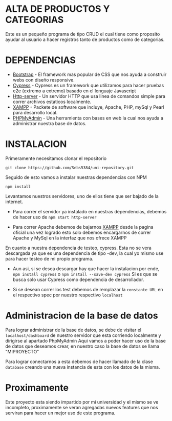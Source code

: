 # ALTA DE PRODUCTOS Y CATEGORIAS

Este es un pequeño programa de tipo CRUD el cual tiene como proposito ayudar al usuario a hacer registros tanto de productos como de categorias.



# DEPENDENCIAS

- [Bootstrap](https://getbootstrap.com/) - El framework mas popular de CSS que nos ayuda a construir webs con diseño responsive.
- [Cypress](https://www.cypress.io/) - Cypress es un framework que utilizamos para hacer pruebas e2e (extremo a extremo) basado en el lenguaje Javascript
- [Http-server](https://www.npmjs.com/package/http-server) - Un servidor HTTP que usa linea de comandos simple para correr archivos estaticos localmente.
- [XAMPP](https://www.apachefriends.org/index.html) - Packete de software que incluye, Apache, PHP, mySql y Pearl para desarrollo local.
- [PHPMyAdmin](https://www.phpmyadmin.net/) - Una herramienta con bases en web la cual nos ayuda a administrar nuestra base de datos.



# INSTALACION

Primeramente necesitamos clonar el repositorio

```git clone https://github.com/Sebs5384/uni-repository.git```

Seguido de esto vamos a instalar nuestras dependencias con NPM

```npm install```

Levantamos nuestros servidores, uno de ellos tiene que ser bajado de la internet.

- Para correr el servidor ya instalado en nuestras dependencias, debemos de hacer uso de 
```npm start http-server```

- Para correr Apache debemos de bajarnos [XAMPP](https://www.apachefriends.org/index.html) desde la pagina oficial una vez logrado esto solo debemos encargarnos de correr Apache y MySql en la interfaz que nos ofrece XAMPP 

En cuanto a nuestra dependencia de testeo, cypress. Esta no se vera descargada ya que es una dependencia de tipo -dev, la cual yo mismo use para hacer testeo de mi propio programa.

- Aun asi, si se desea descargar hay que hacer la instalacion por ende, ```npm install cypress``` o ```npm install --save-dev cypress```
 Si es que se busca solo usar Cypress como dependencia de desarrollador.

- Si se desean correr los test debemos de remplazar la ```constante URL``` en el respectivo spec por nuestro respectivo ```localhost```

# Administracion de la base de datos

Para lograr administrar de la base de datos, se debe de visitar el ```localhost/dashboard``` de nuestro servidor que esta corriendo localmente y dirigirse al apartado PhpMyAdmin
Aqui vamos a poder hacer uso de la base de datos que deseamos crear, en nuestro caso la base de datos se llama "MIPROYECTO"

Para lograr conectarnos a esta debemos de hacer llamado de la clase ```database``` creando una nueva instancia de esta con los datos de la misma.

# Proximamente

Este proyecto esta siendo impartido por mi universidad y el mismo se ve incompleto, proximamente se veran agregadas nuevos features que nos serviran para hacer un mejor uso de este programa.

